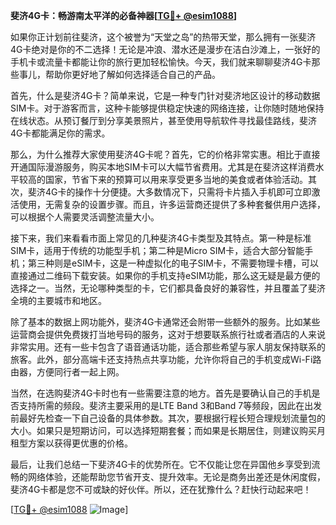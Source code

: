 **斐济4G卡：畅游南太平洋的必备神器[[TG💪+ @esim1088](https://t.me/s/esim1088)]**

如果你正计划前往斐济，这个被誉为“天堂之岛”的热带天堂，那么拥有一张斐济4G卡绝对是你的不二选择！无论是冲浪、潜水还是漫步在洁白沙滩上，一张好的手机卡或流量卡都能让你的旅行更加轻松愉快。今天，我们就来聊聊斐济4G卡那些事儿，帮助你更好地了解如何选择适合自己的产品。

首先，什么是斐济4G卡？简单来说，它是一种专门针对斐济地区设计的移动数据SIM卡。对于游客而言，这种卡能够提供稳定快速的网络连接，让你随时随地保持在线状态。从预订餐厅到分享美景照片，甚至使用导航软件寻找最佳路线，斐济4G卡都能满足你的需求。

那么，为什么推荐大家使用斐济4G卡呢？首先，它的价格非常实惠。相比于直接开通国际漫游服务，购买本地SIM卡可以大幅节省费用。尤其是在斐济这样消费水平较高的国家，节省下来的预算可以用来享受更多当地的美食或者体验活动。其次，斐济4G卡的操作十分便捷。大多数情况下，只需将卡片插入手机即可立即激活使用，无需复杂的设置步骤。而且，许多运营商还提供了多种套餐供用户选择，可以根据个人需要灵活调整流量大小。

接下来，我们来看看市面上常见的几种斐济4G卡类型及其特点。第一种是标准SIM卡，适用于传统的功能型手机；第二种是Micro SIM卡，适合大部分智能手机；第三种则是eSIM卡，这是一种虚拟化的电子SIM卡，不需要物理卡槽，可以直接通过二维码下载安装。如果你的手机支持eSIM功能，那么这无疑是最方便的选择之一。当然，无论哪种类型的卡，它们都具备良好的兼容性，并且覆盖了斐济全境的主要城市和地区。

除了基本的数据上网功能外，斐济4G卡通常还会附带一些额外的服务。比如某些运营商会提供免费拨打当地号码的服务，这对于想要联系旅行社或者酒店的人来说非常实用。还有一些卡包含了语音通话功能，适合那些希望与家人朋友保持联系的旅客。此外，部分高端卡还支持热点共享功能，允许你将自己的手机变成Wi-Fi路由器，方便同行者一起上网。

当然，在选购斐济4G卡时也有一些需要注意的地方。首先是要确认自己的手机是否支持所需的频段。斐济主要采用的是LTE Band 3和Band 7等频段，因此在出发前最好先检查一下自己设备的具体参数。其次，要根据行程长短合理规划流量包的大小。如果只是短期访问，可以选择短期套餐；而如果是长期居住，则建议购买月租型方案以获得更优惠的价格。

最后，让我们总结一下斐济4G卡的优势所在。它不仅能让您在异国他乡享受到流畅的网络体验，还能帮助您节省开支、提升效率。无论是商务出差还是休闲度假，斐济4G卡都是您不可或缺的好伙伴。所以，还在犹豫什么？赶快行动起来吧！

[[TG💪+ @esim1088](https://t.me/s/esim1088) ![Image](https://i.postimg.cc/4NQfJmqS/Snipaste-2025-05-13-00-14-12.png)]